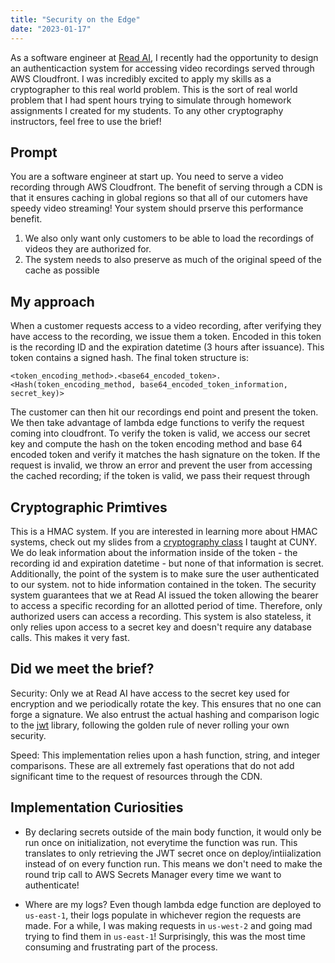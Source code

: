 ```yaml
---
title: "Security on the Edge"
date: "2023-01-17"
---
```


As a software engineer at [Read AI](https://read.ai/), I recently had the opportunity to design an authenticaction system for accessing video recordings served through AWS Cloudfront. I was incredibly excited to apply my skills as a cryptographer to this real world problem. This is the sort of real world problem that I had spent hours trying to simulate through homework assignments I created for my students. To any other cryptography instructors, feel free to use the brief!

## Prompt

You are a software engineer at start up.
You need to serve a video recording through AWS Cloudfront.
The benefit of serving through a CDN is that it ensures caching in global regions so that all of our cutomers have speedy video streaming! Your system should prserve this performance benefit.

1. We also only want only customers to be able to load the recordings of videos they are authorized for.
1. The system needs to also preserve as much of the original speed of the cache as possible

## My approach

When a customer requests access to a video recording, after verifying they have access to the recording, we issue them a token. Encoded in this token is the recording ID and the expiration datetime (3 hours after issuance). This token contains a signed hash. The final token structure is:

`<token_encoding_method>.<base64_encoded_token>.<Hash(token_encoding_method, base64_encoded_token_information, secret_key)>`

The customer can then hit our recordings end point and present the token. We then take advantage of lambda edge functions to verify the request coming into cloudfront. To verify the token is valid, we access our secret key and compute the hash on the token encoding method and base 64 encoded token and verify it matches the hash signature on the token. If the request is invalid, we throw an error and prevent the user from accessing the cached recording; if the token is valid, we pass their request through

## Cryptographic Primtives

This is a HMAC system. If you are interested in learning more about HMAC systems, check out my slides from a [cryptography class](https://rohitmusti.github.io/intro-to-crypto/) I taught at CUNY. We do leak information about the information inside of the token - the recording id and expiration datetime - but none of that information is secret. Additionally, the point of the system is to make sure the user authenticated to our system. not to hide information contained in the token. The security system guarantees that we at Read AI issued the token allowing the bearer to access a specific recording for an allotted period of time. Therefore, only authorized users can access a recording. This system is also stateless, it only relies upon access to a secret key and doesn't require any database calls. This makes it very fast.

## Did we meet the brief?

Security: Only we at Read AI have access to the secret key used for encryption and we periodically rotate the key. This ensures that no one can forge a signature. We also entrust the actual hashing and comparison logic to the [jwt](https://jwt.io/) library, following the golden rule of never rolling your own security.

Speed: This implementation relies upon a hash function, string, and integer comparisons. These are all extremely fast operations that do not add significant time to the request of resources through the CDN.

## Implementation Curiosities

- By declaring secrets outside of the main body function, it would only be run once on initialization, not everytime the function was run. This translates to only retrieving the JWT secret once on deploy/intiialization instead of on every function run. This means we don't need to make the round trip call to AWS Secrets Manager every time we want to authenticate!

- Where are my logs? Even though lambda edge function are deployed to `us-east-1`, their logs populate in whichever region the requests are made. For a while, I was making requests in `us-west-2` and going mad trying to find them in `us-east-1`! Surprisingly, this was the most time consuming and frustrating part of the process.
